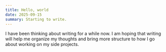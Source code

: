 ```yaml
---
title: Hello, world
date: 2025-09-15
summary: Starting to write.
---
```


I have been thinking about writing for a while now. I am hoping that writing will help me organize my thoughts and bring more structure to how I go about working on my side projects.


